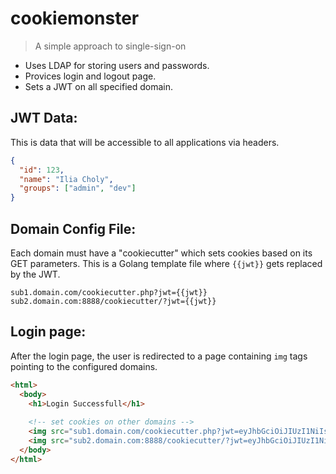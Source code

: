 # cookiemonster

> A simple approach to single-sign-on

* Uses LDAP for storing users and passwords.
* Provices login and logout page.
* Sets a JWT on all specified domain.

## JWT Data:

This is data that will be accessible to all applications via headers.

``` json
{
  "id": 123,
  "name": "Ilia Choly",
  "groups": ["admin", "dev"]
}
```

## Domain Config File:

Each domain must have a "cookiecutter" which sets cookies based on its GET parameters.
This is a Golang template file where `{{jwt}}` gets replaced by the JWT.

```
sub1.domain.com/cookiecutter.php?jwt={{jwt}}
sub2.domain.com:8888/cookiecutter/?jwt={{jwt}}
```

## Login page:

After the login page, the user is redirected to a page containing `img` tags pointing to the configured domains.

``` html
<html>
  <body>
    <h1>Login Successfull</h1>
    
    <!-- set cookies on other domains -->
    <img src="sub1.domain.com/cookiecutter.php?jwt=eyJhbGciOiJIUzI1NiIsInR5cCI6IkpXVCJ9.eyJpZCI6IjEyMyIsIm5hbWUiOiJJbGlhIENob2x5IiwiZ3JvdXBzIjpbImFkbWluIiwiZGV2Il19.JbD8pOZbBz5GOkfLakAisWvM-V9WMlWO4EUt3z8FEd0" />
    <img src="sub2.domain.com:8888/cookiecutter/?jwt=eyJhbGciOiJIUzI1NiIsInR5cCI6IkpXVCJ9.eyJpZCI6IjEyMyIsIm5hbWUiOiJJbGlhIENob2x5IiwiZ3JvdXBzIjpbImFkbWluIiwiZGV2Il19.JbD8pOZbBz5GOkfLakAisWvM-V9WMlWO4EUt3z8FEd0" />
  </body>
</html>
```
